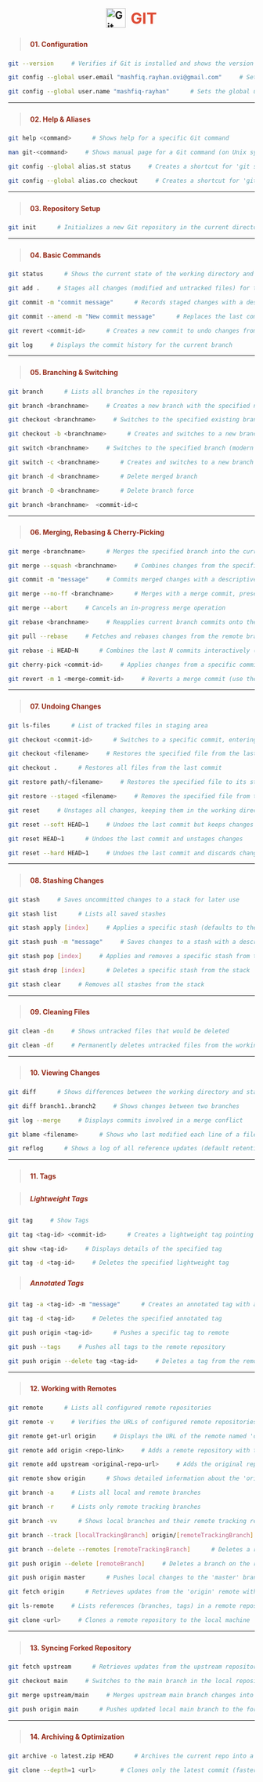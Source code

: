<h2 style="display: flex; align-items: center; justify-content: center; gap: 10px;">
  <img src="https://cdn.jsdelivr.net/gh/devicons/devicon/icons/git/git-original.svg" alt="Git Logo" width="40">
  <span style="color:#de4c36; font-size:1.5em;">GIT</span>
</h2>

> <h4 style="color:#942917; padding:5px">01. Configuration</h4>

```sh
git --version     # Verifies if Git is installed and shows the version

git config --global user.email "mashfiq.rayhan.ovi@gmail.com"     # Sets the global email for commit authorship

git config --global user.name "mashfiq-rayhan"      # Sets the global username for commit authorship
```

---
> <h4 style="color:#942917; padding:5px">02. Help & Aliases</h4>

```sh
git help <command>      # Shows help for a specific Git command

man git-<command>     # Shows manual page for a Git command (on Unix systems)

git config --global alias.st status     # Creates a shortcut for 'git status'

git config --global alias.co checkout     # Creates a shortcut for 'git checkout'
```

---
> <h4 style="color:#942917; padding:5px">03. Repository Setup</h4>
```sh
git init      # Initializes a new Git repository in the current directory
```

---

> <h4 style="color:#942917; padding:5px">04. Basic Commands</h4>

```sh
git status      # Shows the current state of the working directory and staging area

git add .     # Stages all changes (modified and untracked files) for the next commit

git commit -m "commit message"      # Records staged changes with a descriptive commit message

git commit --amend -m "New commit message"      # Replaces the last commit message or adds files to the previous commit

git revert <commit-id>      # Creates a new commit to undo changes from the specified commit

git log     # Displays the commit history for the current branch
```

---
> <h4 style="color:#942917; padding:5px">05. Branching & Switching</h4>

```sh
git branch      # Lists all branches in the repository

git branch <branchname>     # Creates a new branch with the specified name

git checkout <branchname>     # Switches to the specified existing branch

git checkout -b <branchname>      # Creates and switches to a new branch

git switch <branchname>     # Switches to the specified branch (modern alternative to checkout)

git switch -c <branchname>      # Creates and switches to a new branch (modern alternative)

git branch -d <branchname>      # Delete merged branch

git branch -D <branchname>      # Delete branch force

git branch <branchname>  <commit-id>c
```

---
> <h4 style="color:#942917; padding:5px">06. Merging, Rebasing & Cherry-Picking</h4>

```sh
git merge <branchname>      # Merges the specified branch into the current branch

git merge --squash <branchname>     # Combines changes from the specified branch into a single commit

git commit -m "message"     # Commits merged changes with a descriptive message

git merge --no-ff <branchname>      # Merges with a merge commit, preserving branch history

git merge --abort     # Cancels an in-progress merge operation

git rebase <branchname>     # Reapplies current branch commits onto the specified branch

git pull --rebase     # Fetches and rebases changes from the remote branch instead of merging

git rebase -i HEAD~N      # Combines the last N commits interactively (replace N with number of commits)

git cherry-pick <commit-id>     # Applies changes from a specific commit to the current branch

git revert -m 1 <merge-commit-id>     # Reverts a merge commit (use the correct parent number)
```

---
> <h4 style="color:#942917; padding:5px">07. Undoing Changes</h4>

```sh
git ls-files      # List of tracked files in staging area

git checkout <commit-id>      # Switches to a specific commit, entering a detached HEAD state

git checkout <filename>     # Restores the specified file from the last commit

git checkout .      # Restores all files from the last commit

git restore path/<filename>     # Restores the specified file to its state in the last commit

git restore --staged <filename>     # Removes the specified file from the staging area

git reset     # Unstages all changes, keeping them in the working directory

git reset --soft HEAD~1     # Undoes the last commit but keeps changes staged

git reset HEAD~1      # Undoes the last commit and unstages changes

git reset --hard HEAD~1     # Undoes the last commit and discards changes in the working directory
```

---
> <h4 style="color:#942917; padding:5px">08. Stashing Changes</h4>

```sh
git stash     # Saves uncommitted changes to a stack for later use

git stash list      # Lists all saved stashes

git stash apply [index]     # Applies a specific stash (defaults to the latest if no index)

git stash push -m "message"     # Saves changes to a stash with a descriptive message

git stash pop [index]     # Applies and removes a specific stash from the stack

git stash drop [index]      # Deletes a specific stash from the stack

git stash clear     # Removes all stashes from the stack
```

---
> <h4 style="color:#942917; padding:5px">09. Cleaning Files</h4>

```sh
git clean -dn     # Shows untracked files that would be deleted

git clean -df     # Permanently deletes untracked files from the working directory
```

---
> <h4 style="color:#942917; padding:5px">10. Viewing Changes</h4>

```sh
git diff      # Shows differences between the working directory and staged changes

git diff branch1..branch2     # Shows changes between two branches

git log --merge     # Displays commits involved in a merge conflict

git blame <filename>      # Shows who last modified each line of a file

git reflog      # Shows a log of all reference updates (default retention: 30 days)
```

---
> <h4 style="color:#942917; padding:5px">11. Tags</h4>

> <h5 style="color:#942917; padding:5px">Lightweight Tags</h5>

```sh
git tag     # Show Tags

git tag <tag-id> <commit-id>      # Creates a lightweight tag pointing to a specific commit

git show <tag-id>     # Displays details of the specified tag

git tag -d <tag-id>     # Deletes the specified lightweight tag
```
> <h5 style="color:#942917; padding:5px">Annotated Tags</h5>

```sh
git tag -a <tag-id> -m "message"      # Creates an annotated tag with a descriptive message

git tag -d <tag-id>     # Deletes the specified annotated tag

git push origin <tag-id>      # Pushes a specific tag to remote

git push --tags     # Pushes all tags to the remote repository

git push origin --delete tag <tag-id>     # Deletes a tag from the remote repository
```

---
> <h4 style="color:#942917; padding:5px">12. Working with Remotes</h4>

```sh
git remote      # Lists all configured remote repositories

git remote -v     # Verifies the URLs of configured remote repositories

git remote get-url origin     # Displays the URL of the remote named 'origin'

git remote add origin <repo-link>     # Adds a remote repository with the specified URL

git remote add upstream <original-repo-url>     # Adds the original repository as an upstream remote

git remote show origin      # Shows detailed information about the 'origin' remote

git branch -a     # Lists all local and remote branches

git branch -r     # Lists only remote tracking branches

git branch -vv      # Shows local branches and their remote tracking relationships

git branch --track [localTrackingBranch] origin/[remoteTrackingBranch]      # Creates a local branch tracking a remote branch

git branch --delete --remotes [remoteTrackingBranch]      # Deletes a remote tracking branch locally

git push origin --delete [remoteBranch]     # Deletes a branch on the remote repository

git push origin master      # Pushes local changes to the 'master' branch on the remote

git fetch origin      # Retrieves updates from the 'origin' remote without merging

git ls-remote     # Lists references (branches, tags) in a remote repository

git clone <url>     # Clones a remote repository to the local machine
```

---
> <h4 style="color:#942917; padding:5px">13. Syncing Forked Repository</h4>


```sh
git fetch upstream      # Retrieves updates from the upstream repository

git checkout main     # Switches to the main branch in the local repository

git merge upstream/main     # Merges upstream main branch changes into the local main branch

git push origin main      # Pushes updated local main branch to the forked repository
```

---
> <h4 style="color:#942917; padding:5px">14. Archiving & Optimization</h4>

```sh
git archive -o latest.zip HEAD      # Archives the current repo into a zip file

git clone --depth=1 <url>       # Clones only the latest commit (faster and smaller)
```

